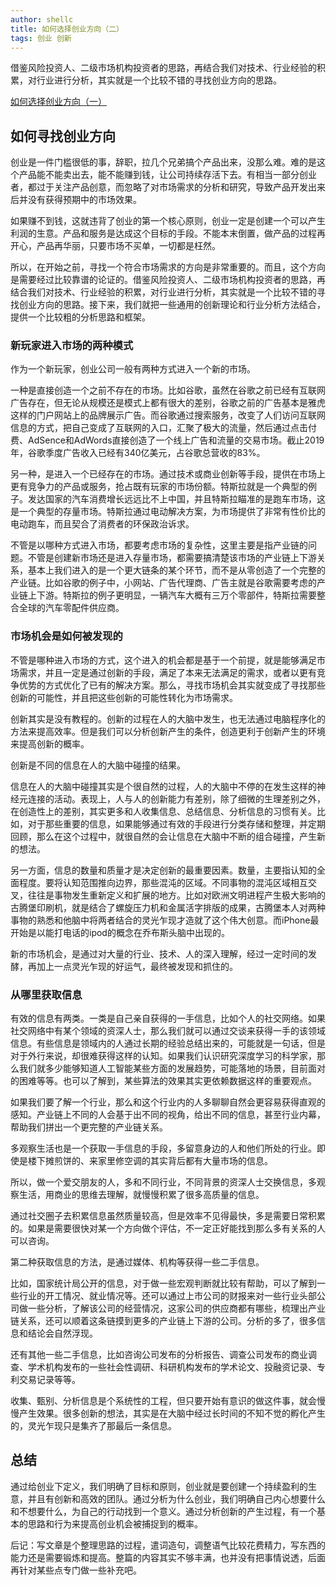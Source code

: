 ```yaml
---
author: shellc
title: 如何选择创业方向（二）
tags: 创业 创新
---
```


借鉴风险投资人、二级市场机构投资者的思路，再结合我们对技术、行业经验的积累，对行业进行分析，其实就是一个比较不错的寻找创业方向的思路。

<!--more-->

[如何选择创业方向（一）](/2020/02/04/如何选择创业方向-一.html)

## 如何寻找创业方向

创业是一件门槛很低的事，辞职，拉几个兄弟搞个产品出来，没那么难。难的是这个产品能不能卖出去，能不能赚到钱，让公司持续存活下去。有相当一部分创业者，都过于关注产品创意，而忽略了对市场需求的分析和研究，导致产品开发出来后并没有获得预期中的市场效果。

如果赚不到钱，这就违背了创业的第一个核心原则，创业一定是创建一个可以产生利润的生意。产品和服务是达成这个目标的手段。不能本末倒置，做产品的过程再开心，产品再华丽，只要市场不买单，一切都是枉然。

所以，在开始之前，寻找一个符合市场需求的方向是非常重要的。而且，这个方向是需要经过比较靠谱的论证的。借鉴风险投资人、二级市场机构投资者的思路，再结合我们对技术、行业经验的积累，对行业进行分析，其实就是一个比较不错的寻找创业方向的思路。接下来，我们就把一些通用的创新理论和行业分析方法结合，提供一个比较粗的分析思路和框架。

### 新玩家进入市场的两种模式

作为一个新玩家，创业公司一般有两种方式进入一个新的市场。

一种是直接创造一个之前不存在的市场。比如谷歌，虽然在谷歌之前已经有互联网广告存在，但无论从规模还是模式上都有很大的差别，谷歌之前的广告基本是雅虎这样的门户网站上的品牌展示广告。而谷歌通过搜索服务，改变了人们访问互联网信息的方式，把自己变成了互联网的入口，汇聚了极大的流量，然后通过点击付费、AdSence和AdWords直接创造了一个线上广告和流量的交易市场。截止2019年，谷歌季度广告收入已经有340亿美元，占谷歌总营收的83%。

另一种，是进入一个已经存在的市场。通过技术或商业创新等手段，提供在市场上更有竞争力的产品或服务，抢占既有玩家的市场份额。特斯拉就是一个典型的例子。发达国家的汽车消费增长远远比不上中国，并且特斯拉瞄准的是跑车市场，这是一个典型的存量市场。特斯拉通过电动解决方案，为市场提供了非常有性价比的电动跑车，而且契合了消费者的环保政治诉求。

不管是以哪种方式进入市场，都要考虑市场的复杂性，这里主要是指产业链的问题。不管是创建新市场还是进入存量市场，都需要搞清楚该市场的产业链上下游关系，基本上我们进入的是一个更大链条的某个环节，而不是从零创造了一个完整的产业链。比如谷歌的例子中，小网站、广告代理商、广告主就是谷歌需要考虑的产业链上下游。特斯拉的例子更明显，一辆汽车大概有三万个零部件，特斯拉需要整合全球的汽车零配件供应商。

### 市场机会是如何被发现的

不管是哪种进入市场的方式，这个进入的机会都是基于一个前提，就是能够满足市场需求，并且一定是通过创新的手段，满足了本来无法满足的需求，或者以更有竞争优势的方式优化了已有的解决方案。那么，寻找市场机会其实就变成了寻找那些创新的可能性，并且把这些创新的可能性转化为市场需求。

创新其实是没有教程的。创新的过程在人的大脑中发生，也无法通过电脑程序化的方法来提高效率。但是我们可以分析创新产生的条件，创造更利于创新产生的环境来提高创新的概率。

创新是不同的信息在人的大脑中碰撞的结果。

信息在人的大脑中碰撞其实是个很自然的过程，人的大脑中不停的在发生这样的神经元连接的活动。表现上，人与人的创新能力有差别，除了细微的生理差别之外，在创造性上的差别，其实更多和人收集信息、总结信息、分析信息的习惯有关。比如，对于那些重要的信息，如果能够通过有效的手段进行分类存储和整理，并定期回顾，那么在这个过程中，就很自然的会让信息在大脑中不断的组合碰撞，产生新的想法。

另一方面，信息的数量和质量才是决定创新的最重要因素。数量，主要指认知的全面程度。要将认知范围推向边界，那些混沌的区域。不同事物的混沌区域相互交叉，往往是事物发生重新定义和扩展的地方。比如对欧洲文明进程产生极大影响的古腾堡印刷机，就是结合了螺旋压力机和金属活字排版的成果，古腾堡本人对两种事物的熟悉和他脑中将两者结合的灵光乍现才造就了这个伟大创意。而iPhone最开始是以能打电话的ipod的概念在乔布斯头脑中出现的。

新的市场机会，是通过对大量的行业、技术、人的深入理解，经过一定时间的发酵，再加上一点灵光乍现的好运气，最终被发现和抓住的。

### 从哪里获取信息

有效的信息有两类。一类是自己亲自获得的一手信息，比如个人的社交网络。如果社交网络中有某个领域的资深人士，那么我们就可以通过交谈来获得一手的该领域信息。有些信息是领域内的人通过长期的经验总结出来的，可能就是一句话，但是对于外行来说，却很难获得这样的认知。如果我们认识研究深度学习的科学家，那么我们就多少能够知道人工智能某些方面的发展趋势，可能落地的场景，目前面对的困难等等。也可以了解到，某些算法的效果其实更依赖数据这样的重要观点。

如果我们要了解一个行业，那么和这个行业内的人多聊聊自然会更容易获得直观的感知。产业链上不同的人会基于出不同的视角，给出不同的信息，甚至行业内幕，帮助我们拼出一个更完整的产业链关系。

多观察生活也是一个获取一手信息的手段，多留意身边的人和他们所处的行业。即使是楼下摊煎饼的、来家里修空调的其实背后都有大量市场的信息。

所以，做一个爱交朋友的人，多和不同行业，不同背景的资深人士交换信息，多观察生活，用商业的思维去理解，就慢慢积累了很多高质量的信息。

通过社交圈子去积累信息虽然质量较高，但是效率不见得最快，多是需要日常积累的。如果是需要很快对某一个方向做个评估，不一定正好能找到那么多有关系的人可以咨询。

第二种获取信息的方法，是通过媒体、机构等获得一些二手信息。

比如，国家统计局公开的信息，对于做一些宏观判断就比较有帮助，可以了解到一些行业的开工情况、就业情况等。还可以通过上市公司的财报来对一些行业头部公司做一些分析，了解该公司的经营情况，这家公司的供应商都有哪些，梳理出产业链关系，还可以顺着这条链摸到更多的产业链上下游的公司。分析的多了，很多信息和结论会自然浮现。

还有其他一些二手信息，比如咨询公司发布的分析报告、调查公司发布的商业调查、学术机构发布的一些社会性调研、科研机构发布的学术论文、投融资记录、专利交易记录等等。

收集、甄别、分析信息是个系统性的工程，但只要开始有意识的做这件事，就会慢慢产生效果。很多创新的想法，其实是在大脑中经过长时间的不知不觉的孵化产生的，灵光乍现只是集齐了那最后一条信息。

## 总结

通过给创业下定义，我们明确了目标和原则，创业就是要创建一个持续盈利的生意，并且有创新和高效的团队。通过分析为什么创业，我们明确自己内心想要什么和不想要什么，为自己的行动找到一个意义。通过分析创新的产生过程，有一个基本的思路和行为来提高创业机会被捕捉到的概率。

后记：写文章是个整理思路的过程，遣词造句，调整语气比较花费精力，写东西的能力还是需要锻炼和提高。整篇的内容其实不够丰满，也并没有把事情说透，后面再针对某些点专门做一些补充吧。